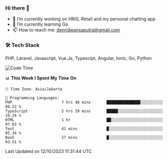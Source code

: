 ### Hi there 👋

- 🔭 I’m currently working on HRIS, Retail and my personal chatting app
- 🌱 I’m currently learning Go
- 📫 How to reach me: denridwansaputra@gmail.com


### 🛠 Tech Stack
PHP, Laravel, Javascript, Vue.Js, Typescipt, Angular, Ionic, Go, Python


<!--START_SECTION:waka-->
![Code Time](http://img.shields.io/badge/Code%20Time-3%2C758%20hrs%2011%20mins-blue)

📊 **This Week I Spent My Time On** 

```text
🕑︎ Time Zone: Asia/Jakarta

💬 Programming Languages: 
PHP                      7 hrs 48 mins       ███████████████░░░░░░░░░░   60.22 % 
TypeScript               2 hrs 29 mins       █████░░░░░░░░░░░░░░░░░░░░   19.24 % 
HTML                     1 hr                ██░░░░░░░░░░░░░░░░░░░░░░░   07.83 % 
Text                     41 mins             █░░░░░░░░░░░░░░░░░░░░░░░░   05.34 % 
Bash                     27 mins             █░░░░░░░░░░░░░░░░░░░░░░░░   03.51 % 
```


 Last Updated on 12/10/2023 11:31:44 UTC
<!--END_SECTION:waka-->
